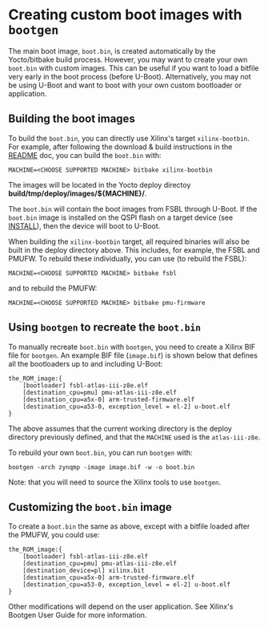 # Creating custom boot images with `bootgen`

The main boot image, `boot.bin`, is created automatically by the Yocto/bitbake
build process.  However, you may want to create your own `boot.bin` with custom
images.  This can be useful if you want to load a bitfile very early in the
boot process (before U-Boot).  Alternatively, you may not be using U-Boot and
want to boot with your own custom bootloader or application.

## Building the boot images

To build the `boot.bin`, you can directly use Xilinx's target `xilinx-bootbin`.
For example, after following the download & build instructions in the
[README](README.md) doc, you can build the `boot.bin` with:

```
MACHINE=<CHOOSE SUPPORTED MACHINE> bitbake xilinx-bootbin
```

The images will be located in the Yocto deploy directoy 
**build/tmp/deploy/images/${MACHINE}/**.

The `boot.bin` will contain the boot images from FSBL through U-Boot.  If the
`boot.bin` image is installed on the QSPI flash on a target device (see
[INSTALL](INSTALL.md)), then the device will boot to U-Boot.

When building the `xilinx-bootbin` target, all required binaries will also be
built in the deploy directory above.  This includes, for example, the FSBL and
PMUFW.  To rebuild these individually, you can use (to rebuild the FSBL):

```
MACHINE=<CHOOSE SUPPORTED MACHINE> bitbake fsbl
```

and to rebuild the PMUFW:

```
MACHINE=<CHOOSE SUPPORTED MACHINE> bitbake pmu-firmware
```

## Using `bootgen` to recreate the `boot.bin`

To manually recreate `boot.bin` with `bootgen`, you need to create a Xilinx BIF
file for `bootgen`.  An example BIF file (`image.bif`) is shown below that
defines all the bootloaders up to and including U-Boot:

```
the_ROM_image:{ 
	[bootloader] fsbl-atlas-iii-z8e.elf
	[destination_cpu=pmu] pmu-atlas-iii-z8e.elf
	[destination_cpu=a5x-0] arm-trusted-firmware.elf
	[destination_cpu=a53-0, exception_level = el-2] u-boot.elf
}
```

The above assumes that the current working directory is the deploy directory
previously defined, and that the `MACHINE` used is the `atlas-iii-z8e`.

To rebuild your own `boot.bin`, you can run `bootgen` with:
```
bootgen -arch zynqmp -image image.bif -w -o boot.bin
```

Note: that you will need to source the Xilinx tools to use `bootgen`.

## Customizing the `boot.bin` image

To create a `boot.bin` the same as above, except with a bitfile loaded after
the PMUFW, you could use:

```
the_ROM_image:{ 
	[bootloader] fsbl-atlas-iii-z8e.elf
	[destination_cpu=pmu] pmu-atlas-iii-z8e.elf
	[destination_device=pl] xilinx.bit
	[destination_cpu=a5x-0] arm-trusted-firmware.elf
	[destination_cpu=a53-0, exception_level = el-2] u-boot.elf
}
```

Other modifications will depend on the user application.  See Xilinx's Bootgen
User Guide for more information.
